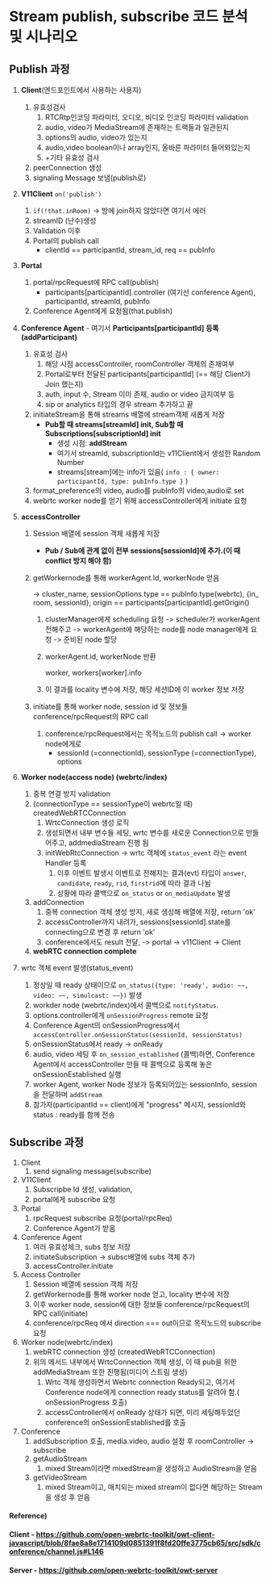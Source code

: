 # Stream publish, subscribe 코드 분석 및 시나리오

## Publish 과정

1. **Client**(엔드포인트에서 사용하는 사용자)

   1. 유효성검사
      1. RTCRtp인코딩 파라미터, 오디오, 비디오 인코딩 파라미터 validation
      2. audio, video가 MediaStream에 존재하는 트랙들과 일관된지
      3. options의 audio, video가 있는지
      4. audio,video boolean이나 array인지, 올바른 파라미터 들어와있는지
      5. +기타 유효성 검사
   2. peerConnection 생성
   3. signaling Message 보냄(publish로)

2. **V11Client** `on('publish') `

   1. `if(!that.inRoom)` -> 방에 join하지 않았다면 여기서 에러 
   2. streamID (난수)생성
   3. Validation 이후
   4. Portal의 publish call 
      * clientId == participantId, stream_id, req == pubInfo

3. **Portal** 

   1. portal/rpcRequest에 RPC call(publish)
      * participants[participantId].controller (여기선 conference Agent), participantId, streamId, pubInfo
   2. Conference Agent에게 요청됨(that.publish)

4. **Conference Agent** - 여기서 **Participants[participantId] 등록(addParticipant)**

   1. 유효성 검사
      1. 해당 시점 accessController, roomController 객체의 존재여부
      2. Portal로부터 전달된 participants[participantId] (== 해당 Client가 Join 했는지)
      3. auth, input 수, Stream 이미 존재, audio or video 금지여부 등
      4. sip or analytics 타입의 경우 stream 추가하고 끝
   2. initiateStream을 통해 streams 배열에 stream객체 새롭게 저장
      * **Pub할 때 streams[streamId] init, Sub할 때 Subscriptions[subscriptionId] init**
        * 생성 시점: **addStream**
        * 여기서 streamId, subscriptionId는 v11Client에서 생성한 Random Number
        * streams[stream]에는 info가 있음( `info : { owner: participantId, type: pubInfo.type }` )
   3. format_preference의 video, audio를 pubInfo의 video,audio로 set
   4. webrtc worker node를 얻기 위해 accessController에게 initiate 요청

5. **accessController**

   1. Session 배열에 session 객체 새롭게 저장 

      * **Pub / Sub에 관계 없이 전부 sessions[sessionId]에 추가.(이 때 conflict 방지 해야 함)**

   2. getWorkernode를 통해 workerAgent.Id, workerNode 얻음

      -> cluster_name, sessionOptions.type == pubInfo.type(webrtc),  {in_ room, sessionId}, origin == participants[participantId].getOrigin()

      1. clusterManager에게 scheduling 요청 -> scheduler가 workerAgent 전해주고 -> workerAgent에 해당하는 node를 node manager에게 요청 -> 준비된 node 할당

      2. workerAgent.id, workerNode 반환

         worker, workers[worker].info

      3. 이 결과를 locality 변수에 저장, 해당 세션ID에 이 worker 정보 저장

   3. initiate를 통해 worker node, session id 및 정보들 conference/rpcRequest의 RPC call

      1. conference/rpcRequest에서는 목적노드의 publish call -> worker node에게로
         * sessionId (=connectionId), sessionType (=connectionType), options

6. **Worker node(access node) (webrtc/index)**

   1. 중복 연결 방지 validation
   2. (connectionType == sessionType이 webrtc일 때) createdWebRTCConnection
      1. WrtcConnection 생성 로직
      2. 생성되면서 내부 변수들 세팅, wrtc 변수를 새로운 Connection으로 만들어주고, addmediaStream 진행 됨
      3. initWebRtcConnection -> wrtc 객체에 `status_event` 라는 event Handler 등록
         1. 이후 이벤트 발생시 이벤트로 전해지는 결과(evt) 타입이 `answer`, `candidate`, `ready`, `rid`, `firstrid`에 따라 결과 나뉨
         2. 상황에 따라 콜백으로 `on_status` or `on_mediaUpdate` 발생
   3. addConnection
      1. 중복 connection 객체 생성 방지, 새로 생성해 배열에 저장, return 'ok'
      2. accessController까지 내려가, sessions[sessionId].state를 connecting으로 변경 후 return 'ok'
      3. conference에서도 result 전달, -> portal -> v11Client -> Client
   4. **webRTC connection complete**

7. wrtc 객체 event 발생(status_event) 

   1. 정상일 때 ready 상태이므로 `on_status({type: 'ready', audio: ~~, video: ~~, simulcast: ~~})` 발생
   2. workder node (webrtc/index)에서 콜백으로 `notifyStatus`.
   3. options.controller에게 `onSessionProgress` remote 요청
   4. Conference Agent의 onSessionProgress에서 `accessController.onSessionStatus(sessionId, sessionStatus)`
   5. onSessionStatus에서 ready -> onReady
   6. audio, video 세팅 후 `on_session_established` (콜백)하면, Conference Agent에서 accessController 만들 때 콜백으로 등록해 놓은 onSessionEstablished 실행
   7. worker Agent, worker Node 정보가 등록되어있는 sessionInfo, session을 전달하며 `addStream`
   8. 참가자(participantId == client)에게 "progress" 메시지, sessionId와 status : ready를 함께 전송



## Subscribe 과정

1. Client
   1. send signaling message(subscribe)
2. V11Client
   1. Subscripbe Id 생성, validation,
   2. portal에게 subscribe 요청
3. Portal
   1. rpcRequest subscribe 요청(portal/rpcReq)
   2. Conference Agent가 받음
4. Conference Agent
   1. 여러 유효성체크, subs 정보 저장
   2. initiateSubscription -> subsc배열에 subs 객체 추가
   3. accessController.initiate
5. Access Controller
   1. Session 배열에 session 객체 저장
   2. getWorkernode를 통해 worker node 얻고, locality 변수에 저장
   3. 이후 worker node, session에 대한 정보들 conference/rpcRequest의 RPC call(initiate)
   4. conference/rpcReq 에서 direction === out이므로 목적노드의 subscribe 요청
6. Worker node(webrtc/index)
   1. webRTC connection 생성 (createdWebRTCConnection)
   2. 위의 메서드 내부에서 WrtcConnection 객체 생성, 이 때 pub을 위한 addMediaStream 또한 진행됨(미디어 스트림 생성)
      1. Wrtc 객체 생성하면서 Webrtc connection Ready되고, 여기서 Conference node에게 connection ready status를 알려야 함.( onSessionProgress 호출)
      2. accessController에서 onReady 상태가 되면, 미리 세팅해두었던 conference의 onSessionEstablished를 호출
7. Conference
   1. addSubscription 호출, media.video, audio 설정 후 roomController -> subscribe
   2. getAudioStream
      1. mixed Stream이라면 mixedStream을 생성하고 AudioStream을 얻음
   3. getVideoStream
      1. mixed Stream이고, 매치되는 mixed stream이 없다면 해당하는 Stream을 생성 후 얻음



#### Reference)

#### Client - https://github.com/open-webrtc-toolkit/owt-client-javascript/blob/8fae8a8e1714109d0851391f8fd20ffe3775cb65/src/sdk/conference/channel.js#L146

#### Server - https://github.com/open-webrtc-toolkit/owt-server